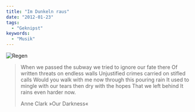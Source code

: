 ```yaml
---
title: "Im Dunkeln raus"
date: "2012-01-23"
tags:
  - "Geknipst"
keywords:
  - "Musik"
---
```


![Regen](/img/codecandies/IMG_0267.jpg)

> When we passed the subway we tried to ignore our fate there
> Of written threats on endless walls
> Unjustified crimes carried on stifled calls
> Would you walk with me now through this pouring rain
> It used to mingle with our tears then dry with the hopes
> That we left behind
> It rains even harder now.
>
> Anne Clark »Our Darkness«
